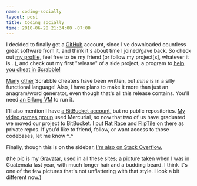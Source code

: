 ```yaml
--- 
name: coding-socially
layout: post
title: Coding socially
time: 2010-06-28 21:34:00 -07:00
---
```

I decided to finally get a [GitHub][2] account, since I've downloaded countless 
great software from it, and think it's about time I joined/gave back. So check out 
[my profile,][3] feel free to be my friend (or follow my project\[s\], whatever 
it is...), and check out my first "release" of a side project, a program to 
[help you cheat in Scrabble!][4]

[Many][5] [other][6] Scrabble cheaters have been written, but _mine_ is in a
silly functional language! Also, I have plans to make it more than just an
anagram/word generator, even though that's all this release contains. You'll
need [an Erlang VM][7] to run it.

I'll also mention I have [a BitBucket account,][8] but no public repositories.
[My video games group][9] used Mercurial, so now that two of us have graduated
we moved our project to BitBucket. I put [Rat Race][10] and [FlipTile][11] on
there as private repos. If you'd like to friend, follow, or want access to
those codebases, let me know ^_^

Finally, though this is on the sidebar, [I'm also on Stack Overflow.][12]

(the pic is my [Gravatar][13], used in all these sites; a picture taken when I
was in Guatemala last year, with much longer hair and a budding beard. I think
it's one of the few pictures that's not unflattering with that style. I look a
bit different now.)


   [1]: http://www.gravatar.com/avatar/a2f3e8cd4d2ff13c600f1c12b3ab494d?s=128&d=identicon&r=PG
   [2]: https://github.com/
   [3]: http://github.com/paul-meier
   [4]: http://github.com/paul-meier/ScrabbleCheat
   [5]: http://www.thescrabbler.com/
   [6]: http://spod.cx/cheat-o-matic.shtml
   [7]: http://www.erlang.org/download.html
   [8]: https://bitbucket.org/paul.meier
   [9]: http://brownandroidattack.blogspot.com/
   [10]: http://www.morepaul.com/2010/05/my-first-game-is-on-android-market.html
   [11]: http://www.morepaul.com/2010/03/games.html
   [12]: http://stackoverflow.com/users/196469/paul-meier
   [13]: http://en.gravatar.com/
